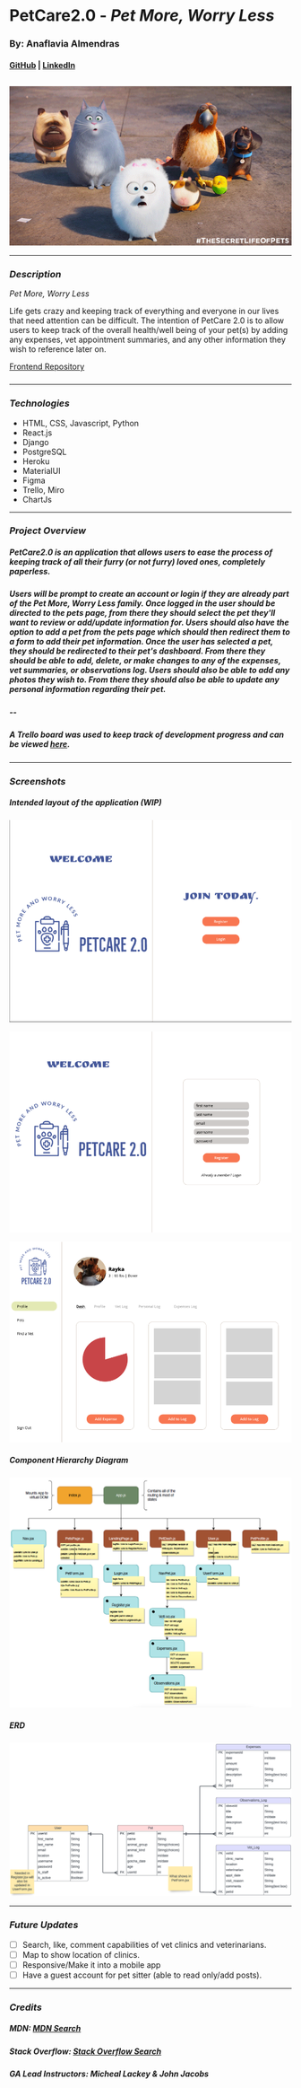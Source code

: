 # PetCare2.0 - _Pet More, Worry Less_

<!-- ## Date: 09/01-14/2022 -->

### By: Anaflavia Almendras

#### [GitHub](https://github.com/A-Almendras) | [LinkedIn](https://www.linkedin.com/in/aalmendras/)

## <!-- [PetCare2.0](https://pet-tracker-app.herokuapp.com/) -->

![CoverImg](images/N8fM.gif)

---

### **_Description_**

_Pet More, Worry Less_

Life gets crazy and keeping track of everything and everyone in our lives that need attention can be difficult. The intention of PetCare 2.0 is to allow users to keep track of the overall health/well being of your pet(s) by adding any expenses, vet appointment summaries, and any other information they wish to reference later on.

[Frontend Repository](https://github.com/A-Almendras/pet-tracker)

#####

---

### **_Technologies_**

- HTML, CSS, Javascript, Python
- React.js
- Django
- PostgreSQL
- Heroku
- MaterialUI
- Figma
- Trello, Miro
- ChartJs

---

### **_Project Overview_**

##### PetCare2.0 is an application that allows users to ease the process of keeping track of all their furry (or not furry) loved ones, completely paperless.

##### Users will be prompt to create an account or login if they are already part of the _Pet More, Worry Less_ family. Once logged in the user should be directed to the pets page, from there they should select the pet they'll want to review or add/update information for. Users should also have the option to add a pet from the pets page which should then redirect them to a form to add their pet information. Once the user has selected a pet, they should be redirected to their pet's dashboard. From there they should be able to add, delete, or make changes to any of the expenses, vet summaries, or observations log. Users should also be able to add any photos they wish to. From there they should also be able to update any personal information regarding their pet.

##### --

##### A Trello board was used to keep track of development progress and can be viewed [here](https://trello.com/b/Xst7FccT/project-4-pet-tracker-app).

<!-- ##### The project itself was deployed and can be viewed [here](https://pet-tracker-app.herokuapp.com/). -->

---

### **_Screenshots_**

##### Intended layout of the application (WIP)

![LandingPage](images/landing.png)

![Register](images/register.png)

![PetDashboard](images/dash.png)

##### **Component Hierarchy Diagram**

![Diagram](images/comphierdia.png)

##### **ERD**

![ERD](images/ERD.png)

---

### **_Future Updates_**

- [ ] Search, like, comment capabilities of vet clinics and veterinarians.
- [ ] Map to show location of clinics.
- [ ] Responsive/Make it into a mobile app
- [ ] Have a guest account for pet sitter (able to read only/add posts).

---

### **_Credits_**

##### MDN: _[MDN Search](https://developer.mozilla.org/en-US/)_

##### Stack Overflow: _[Stack Overflow Search](https://stackoverflow.com/)_

##### GA Lead Instructors: _Micheal Lackey & John Jacobs_
